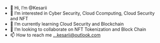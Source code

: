 - 👋 Hi, I’m @Kesarii
- 👀 I’m interested in Cyber Security, Cloud Ccomputing, Cloud Security and NFT
- 🌱 I’m currently learning Cloud Security and Blockchain
- 💞️ I’m looking to collaborate on NFT Tokenization and Block Chain
- 📫 How to reach me ...kesarii@outlook.com

<!---
Kesarii/Kesarii is a ✨ special ✨ repository because its `README.md` (this file) appears on your GitHub profile.
You can click the Preview link to take a look at your changes.
--->
